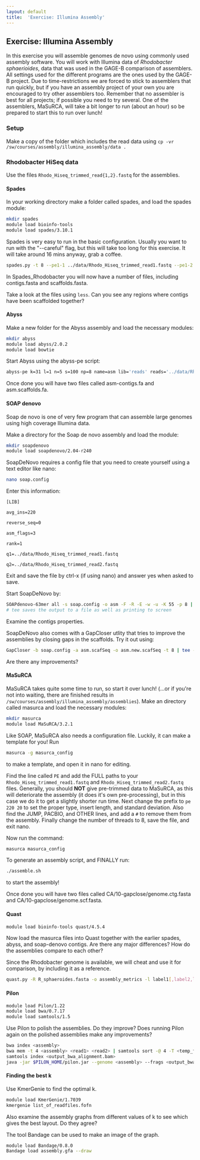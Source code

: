 ```yaml
---
layout: default
title:  'Exercise: Illumina Assembly'
---
```


## Exercise: Illumina Assembly

In this exercise you will assemble genomes de novo using commonly used assembly software. You will work with Illumina data of _Rhodobacter sphaerioides_, data that was used in the GAGE-B comparison of assemblers. All settings used for the different programs are the ones used by the GAGE-B project. Due to time-restrictions we are forced to stick to assemblers that run quickly, but if you have an assembly project of your own you are encouraged to try other assemblers too. Remember that no assembler is best for all projects; if possible you need to try several.
One of the assemblers, MaSuRCA, will take a bit longer to run (about an hour) so be prepared to start this to run over lunch!

### Setup

Make a copy of the folder which includes the read data using `cp -vr /sw/courses/assembly/illumina_assembly/data .`

### Rhodobacter HiSeq data

Use the files `Rhodo_Hiseq_trimmed_read{1,2}.fastq` for the assemblies. 

#### Spades

In your working directory make a folder called spades, and load the spades module:

```bash
mkdir spades
module load bioinfo-tools
module load spades/3.10.1
```

Spades is very easy to run in the basic configuration. Usually you want to run with the "--careful" flag, but this will take too long for this exercise. It will take around 16 mins anyway, grab a coffee.

```bash
spades.py -t 8 --pe1-1 ../data/Rhodo_Hiseq_trimmed_read1.fastq --pe1-2 ../data/Rhodo_Hiseq_trimmed_read2.fastq -o Spades_Rhodobacter
```

In Spades_Rhodobacter you will now have a number of files, including contigs.fasta and scaffolds.fasta.

Take a look at the files using `less`. Can you see any regions where contigs have been scaffolded together?

#### Abyss

Make a new folder for the Abyss assembly and load the necessary modules:

```bash
mkdir abyss
module load abyss/2.0.2
module load bowtie
```

Start Abyss using the abyss-pe script:

```bash
abyss-pe k=31 l=1 n=5 s=100 np=8 name=asm lib='reads' reads='../data/Rhodo_Hiseq_trimmed_read1.fastq ../data/Rhodo_Hiseq_trimmed_read2.fastq' aligner=bowtie
```

Once done you will have two files called asm-contigs.fa and asm.scaffolds.fa.

#### SOAP denovo

Soap de novo is one of very few program that can assemble large genomes using high coverage Illumina data.

Make a directory for the Soap de novo assembly and load the module:

```bash
mkdir soapdenovo
module load soapdenovo/2.04-r240
```

SoapDeNovo requires a config file that you need to create yourself using a text editor like nano:

```bash
nano soap.config
```

Enter this information:

```
[LIB]

avg_ins=220

reverse_seq=0

asm_flags=3

rank=1

q1=../data/Rhodo_Hiseq_trimmed_read1.fastq

q2=../data/Rhodo_Hiseq_trimmed_read2.fastq
```

Exit and save the file by ctrl-x (if using nano) and answer yes when asked to save.

Start SoapDeNovo by:

```bash
SOAPdenovo-63mer all -s soap.config -o asm -F -R -E -w -u -K 55 -p 8 | tee SOAPdenovo.log
# tee saves the output to a file as well as printing to screen
```

Examine the contigs properties.

SoapDeNovo also comes with a GapCloser utlity that tries to improve the assemblies by closing gaps in the scaffolds. Try it out using:

```bash
GapCloser -b soap.config -a asm.scafSeq -o asm.new.scafSeq -t 8 | tee -a SOAPdenovo.log
```

Are there any improvements?

#### MaSuRCA

MaSuRCA takes quite some time to run, so start it over lunch! (...or if you're not into waiting,
there are finished results in `/sw/courses/assembly/illumina_assembly/assemblies`).
Make an directory called masurca and load the necessary modules:

```bash
mkdir masurca
module load MaSuRCA/3.2.1
```

Like SOAP, MaSuRCA also needs a configuration file. Luckily, it can make a template for you! Run

```bash
masurca -g masurca_config
```

to make a template, and open it in nano for editing.

Find the line called `PE` and add the FULL paths to your `Rhodo_Hiseq_trimmed_read1.fastq` and `Rhodo_Hiseq_trimmed_read2.fastq` files. Generally, you should **NOT** give pre-trimmed data to MaSuRCA, as this will deteriorate the assembly (it does it's own pre-processing), but in this case we do it to get a slightly shorter run time. Next change the prefix to `pe 220 20` to set the proper type, insert length, and standard deviation. Also find the JUMP, PACBIO, and OTHER lines, and add a `#` to remove them from the assembly.
Finally change the number of threads to 8, save the file, and exit nano.

Now run the command:

```bash
masurca masurca_config
```

To generate an assembly script, and FINALLY run:

```bash
./assemble.sh
```

to start the assembly!

Once done you will have two files called CA/10-gapclose/genome.ctg.fasta and CA/10-gapclose/genome.scf.fasta.

#### Quast

```bash
module load bioinfo-tools quast/4.5.4
```

Now load the masurca files into Quast together with the earlier spades, abyss, and soap-denovo contigs. Are there any major differences? How do the assemblies compare to each other?

Since the Rhodobacter genome is available, we will cheat and use it for comparison, by including it as a reference.

```bash
quast.py -R R_sphaeroides.fasta -o assembly_metrics -l label1[,label2,label3,...] -t 1 <draft_genome1.fasta> [<draft_genome2.fasta> <draft_genome3.fasta> ...]
```

#### Pilon

```bash
module load Pilon/1.22
module load bwa/0.7.17
module load samtools/1.5
```

Use Pilon to polish the assemblies. Do they improve? Does running Pilon again on the polished assemblies make any improvements?

```bash
bwa index <assembly>
bwa mem -t 4 <assembly> <read1> <read2> | samtools sort -@ 4 -T <temp_file_name> -O BAM -o <output_bwa_alignment.bam> -
samtools index <output_bwa_alignment.bam>
java -jar $PILON_HOME/pilon.jar --genome <assembly> --frags <output_bwa_alignment.bam> --threads 4 --outdir <polished_assembly_dir> --output <polished_assembly_prefix> --changes
```

#### Finding the best k

Use KmerGenie to find the optimal k.  

```bash
module load KmerGenie/1.7039
kmergenie list_of_readfiles.fofn
```

Also examine the assembly graphs from different values of k to see which gives the best layout. Do they agree?

The tool Bandage can be used to make an image of the graph.
```bash
module load Bandage/0.8.0
Bandage load assembly.gfa --draw
```
